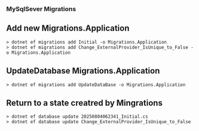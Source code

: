﻿### MySqlSever Migrations 

## Add new Migrations.Application
	> dotnet ef migrations add Initial -o Migrations.Application
	> dotnet ef migrations add Change_ExternalProvider_IsUnique_to_False -o Migrations.Application

## UpdateDatabase Migrations.Application
	> dotnet ef migrations add UpdateDataBase -o Migrations.Application


## Return to a state creatred by Mingrations
	> dotnet ef database update 20250804062341_Initial.cs
	> dotnet ef database update Change_ExternalProvider_IsUnique_to_False